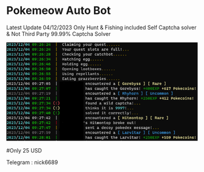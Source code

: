 
# Pokemeow Auto Bot

Latest Update 04/12/2023
Only Hunt & Fishing
included Self Captcha solver & Not Third Party
99.99% Captcha Solver

![App Screenshot](https://github.com/futurecloudtech/Pokemeow-Auto-Bot/blob/main/Screenshot%202023-12-04%20093440.png)


#Only 25 USD

Telegram : nick6689

